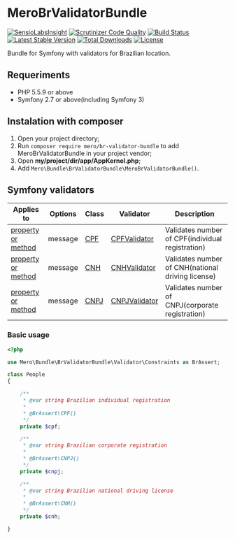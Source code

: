 MeroBrValidatorBundle
=====================

[![SensioLabsInsight](https://insight.sensiolabs.com/projects/fda4128e-3891-451b-80a9-a982365d1c7b/mini.png)](https://insight.sensiolabs.com/projects/fda4128e-3891-451b-80a9-a982365d1c7b)
[![Scrutinizer Code Quality](https://scrutinizer-ci.com/g/merorafael/MeroBrValidatorBundle/badges/quality-score.png?b=master)](https://scrutinizer-ci.com/g/merorafael/MeroBaseBundle/?branch=master)
[![Build Status](https://travis-ci.org/merorafael/MeroBrValidatorBundle.svg?branch=master)](https://travis-ci.org/merorafael/MeroBrValidatorBundle)
[![Latest Stable Version](https://poser.pugx.org/mero/br-validator-bundle/v/stable.svg)](https://packagist.org/packages/mero/br-validator-bundle)
[![Total Downloads](https://poser.pugx.org/mero/br-validator-bundle/downloads.svg)](https://packagist.org/packages/mero/br-validator-bundle)
[![License](https://poser.pugx.org/mero/br-validator-bundle/license.svg)](https://packagist.org/packages/mero/br-validator-bundle)

Bundle for Symfony with validators for Brazilian location.

Requeriments
------------

- PHP 5.5.9 or above
- Symfony 2.7 or above(including Symfony 3)

Instalation with composer
-------------------------

1. Open your project directory;
2. Run `composer require mero/br-validator-bundle` to add MeroBrValidatorBundle in your project vendor;
3. Open **my/project/dir/app/AppKernel.php**;
4. Add `Mero\Bundle\BrValidatorBundle\MeroBrValidatorBundle()`.

Symfony validators
------------------

| Applies to         | Options | Class | Validator | Description |
| -------------------| ------- | ----- | --------- | ----------- |
| [property or method](http://symfony.com/doc/current/book/validation.html#validation-property-target) | message | [CPF](https://github.com/merorafael/MeroBrValidatorBundle/blob/master/Validator/Constraints/CPF.php)   | [CPFValidator](https://github.com/merorafael/MeroBrValidatorBundle/blob/master/Validator/Constraints/CPFValidator.php)    | Validates number of CPF(individual registration)  |
| [property or method](http://symfony.com/doc/current/book/validation.html#validation-property-target) | message | [CNH](https://github.com/merorafael/MeroBrValidatorBundle/blob/master/Validator/Constraints/CNH.php)   | [CNHValidator](https://github.com/merorafael/MeroBrValidatorBundle/blob/master/Validator/Constraints/CNHValidator.php)    | Validates number of CNH(national driving license) |
| [property or method](http://symfony.com/doc/current/book/validation.html#validation-property-target) | message | [CNPJ](https://github.com/merorafael/MeroBrValidatorBundle/blob/master/Validator/Constraints/CNPJ.php) | [CNPJValidator](https://github.com/merorafael/MeroBrValidatorBundle/blob/master/Validator/Constraints/CNPJValidator.php)  | Validates number of CNPJ(corporate registration)  |

### Basic usage

```php
<?php

use Mero\Bundle\BrValidatorBundle\Validator\Constraints as BrAssert;

class People
{

    /**
     * @var string Brazilian individual registration
     *
     * @BrAssert\CPF()
     */
    private $cpf;

    /**
     * @var string Brazilian corporate registration
     *
     * @BrAssert\CNPJ()
     */
    private $cnpj;

    /**
     * @var string Brazilian national driving license
     *
     * @BrAssert\CNH()
     */
    private $cnh;

}
```
